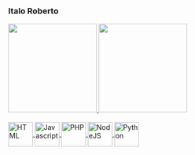 ### Italo Roberto

 <div>
  <a href="https://github.com/Italo-Roberto">
  <img height="180em" src="https://github-readme-stats.vercel.app/api?username=Italo-Roberto&show_icons=true&theme=onedark&include_all_commits=true&count_private=true"/>
  <img height="180em" src="https://github-readme-stats.vercel.app/api/top-langs/?username=Italo-Roberto&layout=compact&theme=onedark" />
</div>
<div style="display: inline_block"><br>
  <img align="center" alt="HTML" height="50" src="https://image.flaticon.com/icons/png/512/888/888859.png">
  <img align="center" alt="Javascript" height="50" src="https://image.flaticon.com/icons/png/512/919/919828.png">
  <img align="center" alt="PHP" height="50" src="https://image.flaticon.com/icons/png/512/919/919830.png">
  <img align="center" alt="NodeJS" height="50" src="https://image.flaticon.com/icons/png/512/919/919825.png">
  <img align="center" alt="Python" height="50" src="https://image.flaticon.com/512/1822/1822899.png">
</div>
